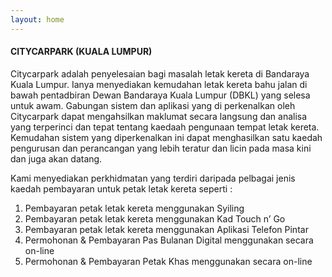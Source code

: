 ```yaml
---
layout: home
---
```


#### CITYCARPARK (KUALA LUMPUR)

Citycarpark adalah penyelesaian bagi masalah letak kereta di Bandaraya Kuala Lumpur. Ianya menyediakan kemudahan letak kereta bahu jalan di bawah pentadbiran Dewan Bandaraya Kuala Lumpur (DBKL) yang selesa untuk awam. Gabungan sistem dan aplikasi yang di perkenalkan oleh Citycarpark dapat mengahsilkan maklumat secara langsung dan analisa yang terperinci dan tepat tentang kaedaah pengunaan tempat letak kereta. Kemudahan sistem yang diperkenalkan ini dapat menghasilkan satu kaedah pengurusan dan perancangan yang lebih teratur dan licin pada masa kini dan juga akan datang.

Kami menyediakan perkhidmatan yang terdiri daripada pelbagai jenis kaedah pembayaran untuk petak letak kereta seperti :
1. Pembayaran petak letak kereta menggunakan Syiling
2. Pembayaran petak letak kereta menggunakan Kad Touch n’ Go
3. Pembayaran petak letak kereta menggunakan Aplikasi Telefon Pintar
4. Permohonan & Pembayaran Pas Bulanan Digital menggunakan secara on-line
5. Permohonan & Pembayaran Petak Khas menggunakan secara on-line
